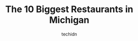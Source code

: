 ---
layout: ampstory
image: https://i0.wp.com/paketmu.com/wp-content/uploads/2023/06/a-taste-of-history-0-in-michigan-1686366220.jpeg?resize=640,853
author: techidn
featured: false
description: Explore the diverse Restaurant scene in Michigan, home to an incredible selection of 10 establishments catering to every taste. Whether youre in search of iconic favorites or undiscovered t
title: The 10 Biggest Restaurants in Michigan
cover:
   title: The 10 Biggest Restaurants in Michigan
   subtitle: RICKPATE
   background: https://paketmu.com/wp-content/uploads/2023/06/a-taste-of-history-0-in-michigan-1686366220.jpeg

pages: 
 - layout: thirds
   top: <h1>#1 Polish Village Cafe</h1>
   bottom: "<p>Great authentic polish food for a fair price! The restaurant is on the lower level and offers a speakeasy type vibe. I would highly recommend for lunch on your way downto</p>"
   background: https://paketmu.com/wp-content/uploads/2023/06/a-taste-of-history-1-in-michigan-1686366222.jpeg
   backgroundblur: true
 - layout: thirds
   top: <h1>#2 Legs Inn</h1>
   bottom: "<p>I have memories of going here as a little girl, and coming back here and eating here after years was amazing!! I had a huge burger. The burger was okay, not the most flav</p>"
   background: https://paketmu.com/wp-content/uploads/2023/06/a-taste-of-history-2-in-michigan-1686366223.jpeg
   cta:
      link: https://paketmu.com/the-10-biggest-restaurants-in-michigan/
      text: The 10 Biggest Restaurants in Michigan
 - layout: thirds
   top: <h1>#3 Bills Steak House</h1>
   bottom: "<p>Excellent Steaks, good service, good value.The steak here is great, to find better you need to go to an upscale place in a big city with big prices. Bills beats all of</p>"
   background: https://paketmu.com/wp-content/uploads/2023/06/a-taste-of-history-3-in-michigan-1686366225.jpeg
   cta:
      link: https://paketmu.com/the-10-biggest-restaurants-in-michigan/
      text: The 10 Biggest Restaurants in Michigan
 - layout: thirds
   top: <h1>#4 Sheeba Restaurant</h1>
   bottom: "<p>13919 Michigan Ave, Dearborn, MI 48126, United States</p>"
   background: https://images.unsplash.com/photo-1595364397663-fca4f075d796?ixlib=rb-4.0.3&ixid=MnwxMjA3fDB8MHxwaG90by1wYWdlfHx8fGVufDB8fHx8&auto=format&fit=crop&w=640&h=853&q=80
   cta:
      link: https://paketmu.com/the-10-biggest-restaurants-in-michigan/
      text: The 10 Biggest Restaurants in Michigan
 - layout: thirds
   top: <h1>#5 Grey Ghost Detroit</h1>
   bottom: "<p>47 Watson St, Detroit, MI 48201, United States</p>"
   background: https://images.unsplash.com/photo-1533998839656-76f5e4b2bccb?ixlib=rb-4.0.3&ixid=MnwxMjA3fDB8MHxwaG90by1wYWdlfHx8fGVufDB8fHx8&auto=format&fit=crop&w=640&h=853&q=80
   cta:
      link: https://paketmu.com/the-10-biggest-restaurants-in-michigan/
      text: The 10 Biggest Restaurants in Michigan
 - layout: thirds
   top: <h1>#6 Ocean Prime Detroit</h1>
   bottom: "<p>2915 Coolidge Hwy, Troy, MI 48084, United States</p>"
   background: https://images.unsplash.com/photo-1552083974-186346191183?ixlib=rb-4.0.3&ixid=MnwxMjA3fDB8MHxwaG90by1wYWdlfHx8fGVufDB8fHx8&auto=format&fit=crop&w=640&h=853&q=80
   cta:
      link: https://paketmu.com/the-10-biggest-restaurants-in-michigan/
      text: The 10 Biggest Restaurants in Michigan
 - layout: thirds
   top: <h1>#7 The Timbers Restaurant</h1>
   bottom: "<p>5535 M-115, Cadillac, MI 49601, United States</p>"
   background: https://images.unsplash.com/photo-1599422314077-f4dfdaa4cd09?ixlib=rb-4.0.3&ixid=MnwxMjA3fDB8MHxwaG90by1wYWdlfHx8fGVufDB8fHx8&auto=format&fit=crop&w=640&h=853&q=80
   cta:
      link: https://paketmu.com/the-10-biggest-restaurants-in-michigan/
      text: The 10 Biggest Restaurants in Michigan
 - layout: thirds
   middle: Continue reading...
   background: https://images.unsplash.com/photo-1536745287225-21d689278fd1?ixlib=rb-4.0.3&ixid=MnwxMjA3fDB8MHxwaG90by1wYWdlfHx8fGVufDB8fHx8&auto=format&fit=crop&w=640&h=853&q=80
   cta:
      link: https://paketmu.com/the-10-biggest-restaurants-in-michigan/
      text: The 10 Biggest Restaurants in Michigan
      
---